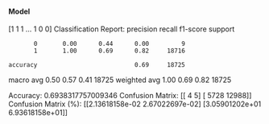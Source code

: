 #### Model
[1 1 1 ... 1 0 0]
Classification Report:
              precision    recall  f1-score   support

           0       0.00      0.44      0.00         9
           1       1.00      0.69      0.82     18716

    accuracy                           0.69     18725
   macro avg       0.50      0.57      0.41     18725
weighted avg       1.00      0.69      0.82     18725

Accuracy: 0.6938317757009346
Confusion Matrix:
[[    4     5]
 [ 5728 12988]]
Confusion Matrix (%):
[[2.13618158e-02 2.67022697e-02]
 [3.05901202e+01 6.93618158e+01]]
